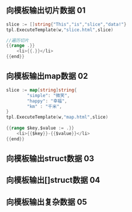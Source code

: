 
## 向模板输出切片数据 01

```GO
slice := []string{"This","is","slice","data!"}
tpl.ExecuteTemplate(w,"slice.html",slice)

//遍历切片
{{range .}}
    <li>{{.}}</li>
{{end}}
```

## 向模板输出map数据 02
```GO
slice := map[string]string{
		"simple": "微笑",
		"happy": "幸福",
		"km" : "千米",
}
tpl.ExecuteTemplate(w,"map.html",slice)
  
{{range $key,$value := .}}
    <li>{{$key}}-{{$value}}</li>
{{end}}
```

## 向模板输出struct数据 03

## 向模板输出[]struct数据 04

## 向模板输出复杂数据 05